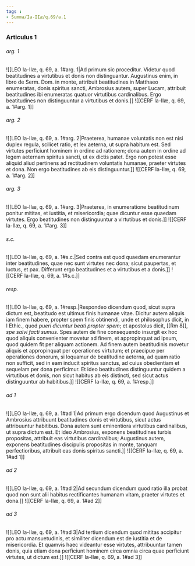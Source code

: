 ```yaml
---
tags : 
- Summa/Ia-IIæ/q.69/a.1
---
```


### Articulus 1

###### arg. 1
![[LEO Ia-IIæ, q. 69, a. 1#arg. 1|Ad primum sic proceditur. Videtur quod beatitudines a virtutibus et donis non distinguantur. Augustinus enim, in libro de Serm. Dom. in monte, attribuit beatitudines in Matthaeo enumeratas, donis spiritus sancti, Ambrosius autem, super Lucam, attribuit beatitudines ibi enumeratas quatuor virtutibus cardinalibus. Ergo beatitudines non distinguuntur a virtutibus et donis.]]
![[CERF Ia-IIæ, q. 69, a. 1#arg. 1]]

###### arg. 2
![[LEO Ia-IIæ, q. 69, a. 1#arg. 2|Praeterea, humanae voluntatis non est nisi duplex regula, scilicet ratio, et lex aeterna, ut supra habitum est. Sed virtutes perficiunt hominem in ordine ad rationem; dona autem in ordine ad legem aeternam spiritus sancti, ut ex dictis patet. Ergo non potest esse aliquid aliud pertinens ad rectitudinem voluntatis humanae, praeter virtutes et dona. Non ergo beatitudines ab eis distinguuntur.]]
![[CERF Ia-IIæ, q. 69, a. 1#arg. 2]]

###### arg. 3
![[LEO Ia-IIæ, q. 69, a. 1#arg. 3|Praeterea, in enumeratione beatitudinum ponitur mititas, et iustitia, et misericordia; quae dicuntur esse quaedam virtutes. Ergo beatitudines non distinguuntur a virtutibus et donis.]]
![[CERF Ia-IIæ, q. 69, a. 1#arg. 3]]

###### s.c.
![[LEO Ia-IIæ, q. 69, a. 1#s.c.|Sed contra est quod quaedam enumerantur inter beatitudines, quae nec sunt virtutes nec dona; sicut paupertas, et luctus, et pax. Differunt ergo beatitudines et a virtutibus et a donis.]]
![[CERF Ia-IIæ, q. 69, a. 1#s.c.]]

###### resp.
![[LEO Ia-IIæ, q. 69, a. 1#resp.|Respondeo dicendum quod, sicut supra dictum est, beatitudo est ultimus finis humanae vitae. Dicitur autem aliquis iam finem habere, propter spem finis obtinendi, unde et philosophus dicit, in I Ethic., quod *pueri dicuntur beati propter spem*; et apostolus dicit, [[Rm 8]], *spe salvi facti sumus*. Spes autem de fine consequendo insurgit ex hoc quod aliquis convenienter movetur ad finem, et appropinquat ad ipsum, quod quidem fit per aliquam actionem. Ad finem autem beatitudinis movetur aliquis et appropinquat per operationes virtutum; et praecipue per operationes donorum, si loquamur de beatitudine aeterna, ad quam ratio non sufficit, sed in eam inducit spiritus sanctus, ad cuius obedientiam et sequelam per dona perficimur. Et ideo beatitudines distinguuntur quidem a virtutibus et donis, non sicut habitus ab eis distincti, sed sicut actus distinguuntur ab habitibus.]]
![[CERF Ia-IIæ, q. 69, a. 1#resp.]]

###### ad 1
![[LEO Ia-IIæ, q. 69, a. 1#ad 1|Ad primum ergo dicendum quod Augustinus et Ambrosius attribuunt beatitudines donis et virtutibus, sicut actus attribuuntur habitibus. Dona autem sunt eminentiora virtutibus cardinalibus, ut supra dictum est. Et ideo Ambrosius, exponens beatitudines turbis propositas, attribuit eas virtutibus cardinalibus; Augustinus autem, exponens beatitudines discipulis propositas in monte, tanquam perfectioribus, attribuit eas donis spiritus sancti.]]
![[CERF Ia-IIæ, q. 69, a. 1#ad 1]]

###### ad 2
![[LEO Ia-IIæ, q. 69, a. 1#ad 2|Ad secundum dicendum quod ratio illa probat quod non sunt alii habitus rectificantes humanam vitam, praeter virtutes et dona.]]
![[CERF Ia-IIæ, q. 69, a. 1#ad 2]]

###### ad 3
![[LEO Ia-IIæ, q. 69, a. 1#ad 3|Ad tertium dicendum quod mititas accipitur pro actu mansuetudinis, et similiter dicendum est de iustitia et de misericordia. Et quamvis haec videantur esse virtutes, attribuuntur tamen donis, quia etiam dona perficiunt hominem circa omnia circa quae perficiunt virtutes, ut dictum est.]]
![[CERF Ia-IIæ, q. 69, a. 1#ad 3]]

